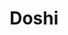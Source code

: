 ---
layout: place
title: "Doshi"
permalink: /texas/melissa/doshi.html
stateAbbr: TX
stateName: Texas
cityName: Melissa
seo:
  name: "Doshi"
  type: Restaurant
  links: http://www.doshimelissa.com/
description: "Doshi serves delicious sushi in Melissa, Texas. Try fresh Japanese dishes for a great dining experience. "
place_id: ChIJbwkedRBzTIYR6vZyNU-XInk
photos:
  - name: >-
      places/ChIJbwkedRBzTIYR6vZyNU-XInk/photos/AeeoHcLtJEiFlLPAeTFsP65laUOScDyPh9ok2mjI52CsPo0Z1oWeJiFGvRA1oQcBE3kdZ0WwDbxVayr_nqs8tObjUb79xvyQb88wUnq-UecpLITDhltvcNvTdg1YPxPEqK1MKFOL3UJDHQir4NyU_z1m0jHA35QtJ8X0WzxWcW6dEQI-1yZr5DJVIBSqomwzUvrKqZ1fNqyfMBt-UaA8a3X-f04dt4OVxFl3aGvMxaTZZpPfRPuYc1CzkR0WXuik1JEiTv_hOtO-qvxhXtDI4w04eQDDzqMpIdswNbs9bm3RZfjKVSN2k-s9l419CnR6vkt0n6w04pHO3RShfAljgvLL7jrmUTGTisulwccBX2WLOjgE6YjMWxVq3TsDAsNPbyhUDYqOo5Hz5SehBZcXT3UAjx6K94a6YF7Pl6X0skA4FoDGue0
    widthPx: 4000
    heightPx: 3000
    authorAttributions:
      - displayName: Sid Cyber
        uri: https://maps.google.com/maps/contrib/109133790682911353609
        photoUri: >-
          https://lh3.googleusercontent.com/a-/ALV-UjXMyiYNVoGUDzwu7BI1n-WzuDqlkhUCoL15VJSB7ANsl-mQa-Dn=s100-p-k-no-mo
    flagContentUri: >-
      https://www.google.com/local/imagery/report/?cb_client=maps_api_places.places_api&image_key=!1e10!2sCIHM0ogKEICAgIC36I30oQE&hl=en-US
    googleMapsUri: >-
      https://www.google.com/maps/place//data=!3m4!1e2!3m2!1sCIHM0ogKEICAgIC36I30oQE!2e10!4m2!3m1!1s0x864c7310751e096f:0x7922974f3572f6ea
  - name: >-
      places/ChIJbwkedRBzTIYR6vZyNU-XInk/photos/AeeoHcJRbMRfxnAWAMqt3aUiYrVrsyAQonYIRIT-e0CjqQ_9CwVlhQHndj1joSlMQonAwkVoPJK7azEvVmNR2DmUbIeWxC8pPT5suUXKtuxjGwxAJCBlc9NPmamAZEa3D22mz7bVrhwG6rjfOBhHXMiqkUPNnHbk3gAzA6pRqmQNN08SqFR6uQaDAm4tMYacLpRElDEMDCmu843zCdx-yVd1r-2_ZTXNe1yEJBGS5SXHXPIYSHr6_mVduruYS3A6Vi3PAKKOCBc6diiuXExySfb2lXVvozcY_1R39ow30x33VIxbdF7GcievIAvBJIc4LeOS8jSehxhpHuepB7OBwPDIDejDJoV0mRPQ2Bt1pAOs9djcx8ZDJuFz1sQLIF37qKsLu2Oy5ojm6hjw6Cqkf9vWw_9_5jEsNcWEiYUiQL-s8BnMFdu_
    widthPx: 2992
    heightPx: 2992
    authorAttributions:
      - displayName: Diana J
        uri: https://maps.google.com/maps/contrib/109780865321637665002
        photoUri: >-
          https://lh3.googleusercontent.com/a-/ALV-UjV7tUyZoEVMJdu4tVOe7EdRyylMffWQFgyQe80eVTT05sIdCSgLkg=s100-p-k-no-mo
    flagContentUri: >-
      https://www.google.com/local/imagery/report/?cb_client=maps_api_places.places_api&image_key=!1e10!2sCIHM0ogKEICAgICD8vXY0QE&hl=en-US
    googleMapsUri: >-
      https://www.google.com/maps/place//data=!3m4!1e2!3m2!1sCIHM0ogKEICAgICD8vXY0QE!2e10!4m2!3m1!1s0x864c7310751e096f:0x7922974f3572f6ea
  - name: >-
      places/ChIJbwkedRBzTIYR6vZyNU-XInk/photos/AeeoHcKdyPU0FD95pkOXeC5nUC6ecxT07g9gZ7ntzN4UoG0BMkIgxD6spUC7I4tw7BpRGPn9-4T7BaZR9SXsCZA10A-IT_IhR6x4OS7RNYj3v8VlN3n75S5qP0JAWyqAgZPpzwZ0kpJAbR-zEkgdRCNbp5mHFudCJYbGTaBxY9x4zt1EPf4IeIliu5pSWIzjSWRvVoHeTKQwWs8Xa10TeHQTM5EuDP9DPH4VE8QTzXiSyZsprHlWwY5VRbwbU_9mnCp2ezPa_i3SjWiBLNJ0gw2hC76YGXQVO3qgWBlRv8EdcJpFs0F9KJr0oFpJiF_wAkdejX3X6x0_OqcHCJaMSBe3JD-OHZA0iPGSbG4Xw4emAQeiuEqOzXKr8JHAEu7Bjr67lv2-NrtDDWPM8PxSxGpkoyootZ_GL5HQNj8A9LaHBFq_-Kus
    widthPx: 2699
    heightPx: 2699
    authorAttributions:
      - displayName: Rewlaz
        uri: https://maps.google.com/maps/contrib/117306849642602529469
        photoUri: >-
          https://lh3.googleusercontent.com/a-/ALV-UjVx8s6ayDaET27DZcU80eU6SAguqZm0UD2i47eRlZL8vyBaUC6R=s100-p-k-no-mo
    flagContentUri: >-
      https://www.google.com/local/imagery/report/?cb_client=maps_api_places.places_api&image_key=!1e10!2sCIHM0ogKEICAgMDg8MmFxQE&hl=en-US
    googleMapsUri: >-
      https://www.google.com/maps/place//data=!3m4!1e2!3m2!1sCIHM0ogKEICAgMDg8MmFxQE!2e10!4m2!3m1!1s0x864c7310751e096f:0x7922974f3572f6ea
  - name: >-
      places/ChIJbwkedRBzTIYR6vZyNU-XInk/photos/AeeoHcLCk8OtPuMUaK61zIdjZdAJZrF5mSVczID8GMHxD38M3VppOQFeawnt7_KEzmtALUs2WA_2blsSC5UcuQ9K9Tlc8lSxLlt3Yn3DnhwaoZCVj6TNteyguQ9tT2LVCh3CvOJdLXkUGTB6cIXu_1RhmKETlEosaM1-jNjNHOAghnSfqHIdQAWJLZCL5KWkev0UDsDSipIoYo4U0KyEz1Dbr_kyhox8up7TtLSl-6b6m9G_6cR4WlHWWWafxYk1MVcCJV8DAQ-5CdfDqbbTvqo42fyQp_QNGcPgwnDSzS2gd_O9wstAhMXeWlaOkgj1iOCWdftc8ztZXX9ZcQn6NJNUJxqQfYymwi0VMiH6-jfvkLiuktt6T_611X6U-AtmNOh4iZzCV2MpGJ2Z967icm9RIKLBQd2qMX5Px5PFTQ06aTV5CXkG
    widthPx: 2127
    heightPx: 1652
    authorAttributions:
      - displayName: Rewlaz
        uri: https://maps.google.com/maps/contrib/117306849642602529469
        photoUri: >-
          https://lh3.googleusercontent.com/a-/ALV-UjVx8s6ayDaET27DZcU80eU6SAguqZm0UD2i47eRlZL8vyBaUC6R=s100-p-k-no-mo
    flagContentUri: >-
      https://www.google.com/local/imagery/report/?cb_client=maps_api_places.places_api&image_key=!1e10!2sCIHM0ogKEICAgMDg8MmF-QE&hl=en-US
    googleMapsUri: >-
      https://www.google.com/maps/place//data=!3m4!1e2!3m2!1sCIHM0ogKEICAgMDg8MmF-QE!2e10!4m2!3m1!1s0x864c7310751e096f:0x7922974f3572f6ea
  - name: >-
      places/ChIJbwkedRBzTIYR6vZyNU-XInk/photos/AeeoHcIHygL9LIh_2uKrCuAjk9fPu4pDMPNR32uJPpcHEZW7hxskkJqFrX-djM53HyjFe3Hr3NS69fpT6Si3LASKRuvBkwW8xkOmGmRmGVr6LK-O_2TiTXI_X_Lrym13SzGqjUA2Rc93J1lj6EKeu5TQTWrRjJ1wea4P7ynYTkPxc2SoLWk-QjcMEtEWiT_PfdoqO5kjusV_A6E1jS_nEy6W-o_6Vj_QHuMfsM7VyFQZkMSLQpME1sghWLk2YyvyuFBtmpCNZpA6ve2Vv_hfaE-Un8meeVAsN5B8RJgnlLQQ34TD5X0JCel7qhzIcP3Rk-HCrFW1X8ACOdiAwpJ_8fPSdMptbB_aMI56kj6YkNQ5K-EavgJTJSiW-Bjty3d2PQmcm1EMm26oOVRAk_lcVrmdj_Y_N9BbMFJeG2TGoE_d19P_Ig
    widthPx: 2165
    heightPx: 2025
    authorAttributions:
      - displayName: Rewlaz
        uri: https://maps.google.com/maps/contrib/117306849642602529469
        photoUri: >-
          https://lh3.googleusercontent.com/a-/ALV-UjVx8s6ayDaET27DZcU80eU6SAguqZm0UD2i47eRlZL8vyBaUC6R=s100-p-k-no-mo
    flagContentUri: >-
      https://www.google.com/local/imagery/report/?cb_client=maps_api_places.places_api&image_key=!1e10!2sCIHM0ogKEICAgMDg8MmFRQ&hl=en-US
    googleMapsUri: >-
      https://www.google.com/maps/place//data=!3m4!1e2!3m2!1sCIHM0ogKEICAgMDg8MmFRQ!2e10!4m2!3m1!1s0x864c7310751e096f:0x7922974f3572f6ea
  - name: >-
      places/ChIJbwkedRBzTIYR6vZyNU-XInk/photos/AeeoHcKXQBHPVKyHDeKXqzfQNGDSYU2HitxrCqmIqaLaeDGAuiL0ZU_ShcbEbM5rcxhLoE6JMI40w8hpqSaIkmxFkXIwQPbJizT3vaJUO9-qJ2cv9HWG8GmjVqfMKUWPGR1CnXIO8_2WYbsjieUn3dOWTFfIIY83NvEkG6yqMC1UeoLPF67zkH_RsMePTOnTfpUyWKbPUZAWduILB2bgeuq-eJKiFW3fZLFEL-GkQyXXJMH-si23krQRrFzTt_vRF7bQ1L2GZXbGnJ_nc4r4_KqHQ_my3RjUjC0GA4z8kngMPlrN_gR_fwvfbB3uyE1vNVVLNVsdH0y92LkRjjUKAiniPmUlYKkEjciF3C077u03H3F1_fpLuXl4Xog3yeaRZ3JiTS9YnKLseQiZo23jRyRkOf9gPXeZf4f0J7bhnccekwQ
    widthPx: 4000
    heightPx: 3000
    authorAttributions:
      - displayName: Erik Rounds
        uri: https://maps.google.com/maps/contrib/106775616884923996367
        photoUri: >-
          https://lh3.googleusercontent.com/a-/ALV-UjUQCB-jd8Z2wdVT9t3i3MUPbqs68-P8M_YYlxXcv3y_aqWoxmJg=s100-p-k-no-mo
    flagContentUri: >-
      https://www.google.com/local/imagery/report/?cb_client=maps_api_places.places_api&image_key=!1e10!2sCIHM0ogKEICAgID9lPrYFg&hl=en-US
    googleMapsUri: >-
      https://www.google.com/maps/place//data=!3m4!1e2!3m2!1sCIHM0ogKEICAgID9lPrYFg!2e10!4m2!3m1!1s0x864c7310751e096f:0x7922974f3572f6ea
  - name: >-
      places/ChIJbwkedRBzTIYR6vZyNU-XInk/photos/AeeoHcIosIwmbka5ASQyNoP6yrCbfbvkSF73NZYGYJqn-BytDazrujvO3j3LfiBjVowbyBK8aAEHweM-kaKwGBS4pKRQcMS7mkLmYr2gJ7Js_9428czHANuWYpW_qfw_9OX_6lPPd4F9iMH9NG-Ep94f5jt8uTpeiFOJOQe1dPqPr24yTRLI__AAlbh4wBuTXMGLYPb9fgA0NnrFBMbbGsSBtpPssnb2hnl1I4bWfajyC_NyZgZx7XMfs2bTA57Ihl0r8BDHaXKW9gg-72WcLX7U5taBI5wSx8JQREnSaANdAOx8DOYuxM9p8lNIA7scA9iLoy820P8YuYvzKEYhBq1tt2GgHKyk9dgaBw96f2F5P-7ViFn7iswgXOCjIYsjbh5Zpom6JrePwsVaTv4nGVnTqNido7Mt6X9laLorQkpe4E-FKBhh
    widthPx: 1210
    heightPx: 1600
    authorAttributions:
      - displayName: Matthew Stockton
        uri: https://maps.google.com/maps/contrib/102007429634170666635
        photoUri: >-
          https://lh3.googleusercontent.com/a-/ALV-UjU4qsj-14qcLv8xGJghcUFixGAQxFvLgoJMRRi7MG5o2PeEFHbp=s100-p-k-no-mo
    flagContentUri: >-
      https://www.google.com/local/imagery/report/?cb_client=maps_api_places.places_api&image_key=!1e10!2sCIHM0ogKEICAgIDrs8S2zAE&hl=en-US
    googleMapsUri: >-
      https://www.google.com/maps/place//data=!3m4!1e2!3m2!1sCIHM0ogKEICAgIDrs8S2zAE!2e10!4m2!3m1!1s0x864c7310751e096f:0x7922974f3572f6ea
  - name: >-
      places/ChIJbwkedRBzTIYR6vZyNU-XInk/photos/AeeoHcI_3lJvNbsiUD_28msfeWbdgKOvJaf19gm48MgX-HO4Nc0p88daB-Ac9knACtitXkd0FKg3sm4R4FXZWAum8Vt1dtckWlJ8x0vBUBQ6iBjB6Ad1IPULiQW26a_4Vcn_mS-eBQwg0q6wU07FSeszZD0DU_zuTTQEViEKgkCVQjW7hQ-q-xZBCIb4riR6MW9l2kS_o4EmuYbhT2SZvFzp76NTwLFALeM29DmetdxxTHeDZ9FZmQX5Z-AGPwReXICkpa8YmVgHyZ_yIxUw7Nwr6HAdqggGkxfadJzGvl0vN1YP7xSA7hb41HDsjX3YtQwT9L3Qur48gOIjXzdZCLB_j8UUleEgzN9tzr965D2UACThxuDpAZE3wXGohCTg2355HTO_5gGgVSQF0mP4e6wf7BMThfD9H8PJHX2dhY3_XpN1bdM
    widthPx: 1290
    heightPx: 938
    authorAttributions:
      - displayName: Kevin Zimmerman
        uri: https://maps.google.com/maps/contrib/101086581203086982377
        photoUri: >-
          https://lh3.googleusercontent.com/a-/ALV-UjW05bZ5F4JOq9YPeb-Q8RktAe_qtHzPkuvlcilslkNx4GBs9FY=s100-p-k-no-mo
    flagContentUri: >-
      https://www.google.com/local/imagery/report/?cb_client=maps_api_places.places_api&image_key=!1e10!2sCIHM0ogKEICAgICvuJSq3gE&hl=en-US
    googleMapsUri: >-
      https://www.google.com/maps/place//data=!3m4!1e2!3m2!1sCIHM0ogKEICAgICvuJSq3gE!2e10!4m2!3m1!1s0x864c7310751e096f:0x7922974f3572f6ea
  - name: >-
      places/ChIJbwkedRBzTIYR6vZyNU-XInk/photos/AeeoHcIbsZqrvBs8OkBbHSdgfyPv5sW2ZVOozP5_AdOyshITamtcyvAexNXZu4wHlq-IfEuAOJYAyhCQyWJfuJ6FcffPIJ8OSwRG1iC8AE_UZGwT-cr8DzItwyEUNvmPc_TE4nBAP4UDD8bEimHOVOgHjCcntPdt17U0Lyad6--J7ZqxK0o5m3qHGmqsLoMMqnRTeHXgUCQbKeK03t30GWbJwX76p_h0Lnvy3fTe_qB1eFM5kE3N-jR9GJL6JtYcIghWCRp6AgEbEab6tZx9xwVIkVKFl5Q8IG7wuhvpHeeiV9sOiMHqb3MFvuwwMMPjoHHENZY2ncd2ksJLXBlKVq8sM1yxKL-FK6y4CYX1qkf0hNWfoCdwKOvOgTCGiAwIgriOGzgAuJDbTM9EfA8szC2d10Hogiyudq3r4kNF0jGWSAeXRDU
    widthPx: 4032
    heightPx: 3024
    authorAttributions:
      - displayName: Jennifer Little (boelizabeth)
        uri: https://maps.google.com/maps/contrib/110298443528147527112
        photoUri: >-
          https://lh3.googleusercontent.com/a-/ALV-UjWcm4n2G-q5quLSQiCHR2EQzb9RGEOWK_uGJyfgt8O5xtYNjJV6-g=s100-p-k-no-mo
    flagContentUri: >-
      https://www.google.com/local/imagery/report/?cb_client=maps_api_places.places_api&image_key=!1e10!2sCIHM0ogKEICAgIC93pHp3AE&hl=en-US
    googleMapsUri: >-
      https://www.google.com/maps/place//data=!3m4!1e2!3m2!1sCIHM0ogKEICAgIC93pHp3AE!2e10!4m2!3m1!1s0x864c7310751e096f:0x7922974f3572f6ea
  - name: >-
      places/ChIJbwkedRBzTIYR6vZyNU-XInk/photos/AeeoHcITTxMdiL1mM70Q-zF-px6jqIKo9sNVRA_3hawfoUYWRSHuCLOTydjds2Uhy7-YcjBK-Xsb4LYALWCiXqAaNlWteVGvmMurgb1hA0OSqPYbxTewQAUN2tx2RpBGOF4EdVGLzwQ4Ob0vIpsPPbXFoxOUqPk3bEnJ6E4r_h81vVp8rasY9Dpc5UT0NCiAuE0WwHBqlD0Dou85SCm9_yb4EDRYpVdfduCukqgH5PK9VAI7LZKMJPED_Vim05OJKE2AGhamLwpfyvjC6bE52-1Cah9L8Dl8C8eKFayTkDpUZzRsbnJLYS3sL4ph6FebvvixzEt2VNXCAhQoDaIEDekKYiIph8tsSLHrJGyLSP8eycPxd6AXhJdfIN6W2ko7ugNVPTr_NUzHR6NmMTxyHX_pnSE1yWUFFxGndZTBZqtCglM
    widthPx: 3600
    heightPx: 4800
    authorAttributions:
      - displayName: rose surla
        uri: https://maps.google.com/maps/contrib/102661463751006059274
        photoUri: >-
          https://lh3.googleusercontent.com/a-/ALV-UjXJv2jHJcaol7Wx5IuToRfcs2bs3eDYT74rSiyYeq6wq4iw1E2i=s100-p-k-no-mo
    flagContentUri: >-
      https://www.google.com/local/imagery/report/?cb_client=maps_api_places.places_api&image_key=!1e10!2sCIHM0ogKEICAgICdp9qVXA&hl=en-US
    googleMapsUri: >-
      https://www.google.com/maps/place//data=!3m4!1e2!3m2!1sCIHM0ogKEICAgICdp9qVXA!2e10!4m2!3m1!1s0x864c7310751e096f:0x7922974f3572f6ea
address: '3031 Washington Dr #600, Melissa, TX 75454, USA'
street: '3031 Washington Dr #600'
city: Melissa
state: TX
zip: '75454'
country: USA
neighborhood: null
latitude: '33.285637'
longitude: '-96.563066'
accessibility_options:
  wheelchairAccessibleParking: true
  wheelchairAccessibleEntrance: true
  wheelchairAccessibleSeating: true
business_status: OPERATIONAL
name: Doshi
google_maps_links:
  directionsUri: >-
    https://www.google.com/maps/dir//''/data=!4m7!4m6!1m1!4e2!1m2!1m1!1s0x864c7310751e096f:0x7922974f3572f6ea!3e0
  placeUri: https://maps.google.com/?cid=8728705394252379882
  writeAReviewUri: >-
    https://www.google.com/maps/place//data=!4m3!3m2!1s0x864c7310751e096f:0x7922974f3572f6ea!12e1
  reviewsUri: >-
    https://www.google.com/maps/place//data=!4m4!3m3!1s0x864c7310751e096f:0x7922974f3572f6ea!9m1!1b1
  photosUri: >-
    https://www.google.com/maps/place//data=!4m3!3m2!1s0x864c7310751e096f:0x7922974f3572f6ea!10e5
primary_type: Restaurant
opening_hours:
  regular: null
  current: null
secondary_opening_hours:
  regular:
    weekdayDescriptions: null
    type: null
  current:
    weekdayDescriptions: null
    type: null
phone: (972) 369-7550
price_level: null
price_range: $10 &ndash; $20
rating: '4.6'
rating_count: 153
website: http://www.doshimelissa.com/
reviews: null
parking_options: null
payment_options: null
allow_dogs: null
curbside_pickup: null
delivery: null
dine_in: null
good_for_children: null
good_for_groups: null
good_for_sports: null
live_music: null
menu_for_children: null
outdoor_seating: null
reservable: null
restroom: null
serves_beer: null
serves_breakfast: null
serves_brunch: null
serves_cocktails: null
serves_coffee: null
serves_dinner: null
serves_dessert: null
serves_lunch: null
serves_vegetarian_food: null
serves_wine: null
takeout: null
summary: null

---